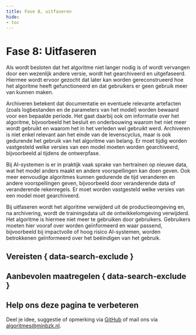 ```yaml
---
title: Fase 8, uitfaseren
hide:
- toc
---
```


# Fase 8: Uitfaseren
Als wordt besloten dat het algoritme niet langer nodig is of wordt vervangen door een wezenlijk andere versie, wordt het gearchiveerd en uitgefaseerd.
Hiermee wordt ervoor gezocht dat later kan worden gereconstrueerd hoe het algoritme heeft gefunctioneerd en dat gebruikers er geen gebruik meer van kunnen maken.

Archiveren betekent dat documentatie en eventuele relevante artefacten (zoals logbestanden en de parameters van het model) worden bewaard voor een bepaalde periode.
Het gaat daarbij ook om informatie over het algoritme, bijvoorbeeld het besluit en onderbouwing waarom het niet meer wordt gebruikt en waarom het in het verleden wel gebruikt werd.
Archiveren is niet enkel relevant aan het einde van de levenscyclus, maar is ook gedurende het gebruik van het algoritme van belang.
Er moet tijdig worden vastgesteld welke versies van een model moeten worden gearchiveerd, bijvoorbeeld al tijdens de ontwerpfase.

Bij AI-systemen is er in praktijk vaak sprake van hertrainen op nieuwe data, wat het model anders maakt en andere voorspellingen kan doen geven.
Ook meer eenvoudige algoritmes kunnen gedurende de tijd veranderen en andere voorspellingen geven, bijvoorbeeld door veranderende data of veranderende rekenregels.
Er moet worden vastgesteld welke versies van een model moet gearchiveerd.

Bij uitfaseren wordt het algoritme verwijderd uit de productieomgeving en, na archivering, wordt de trainingsdata uit de ontwikkelomgeving verwijderd.
Het algoritme is hiermee niet meer te gebruiken door gebruikers.
Gebruikers moeten hier vooraf over worden geïnformeerd en waar passend, bijvoorbeeld bij impactvolle of hoog risico AI-systemen, worden betrokkenen geïnformeerd over het beëindigen van het gebruik.

## Vereisten { data-search-exclude }

<!-- list_vereisten levenscyclus/uitfaseren no-rol no-levenscyclus no-search no-onderwerp -->

## Aanbevolen maatregelen { data-search-exclude }

<!-- list_maatregelen levenscyclus/uitfaseren no-rol no-levenscyclus no-search no-onderwerp -->


## Help ons deze pagina te verbeteren
Deel je idee, suggestie of opmerking via [GitHub](https://github.com/MinBZK/Algoritmekader/issues/new/choose) of mail ons via [algoritmes@minbzk.nl](mailto:algoritmes@minbzk.nl).

